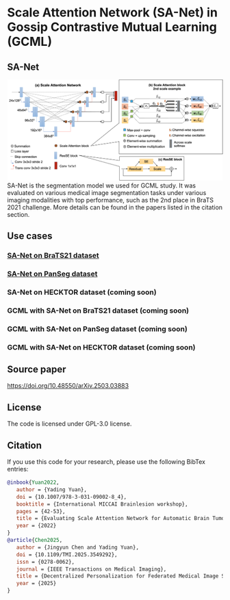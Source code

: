 # Scale Attention Network (SA-Net) in Gossip Contrastive Mutual Learning (GCML)

## SA-Net
![](images/sanet.png)
SA-Net is the segmentation model we used for GCML study. It was evaluated on various medical image segmentation 
tasks under various imaging modalities with top performance, such as the 2nd place in BraTS 2021 challenge.
More details can be found in the papers listed in the citation section.

## Use cases
### [SA-Net on BraTS21 dataset](SANet/BraTS/)
### [SA-Net on PanSeg dataset](SANet/PanSeg/)
### SA-Net on HECKTOR dataset (coming soon)
### GCML with SA-Net on BraTS21 dataset (coming soon)
### GCML with SA-Net on PanSeg dataset (coming soon)
### GCML with SA-Net on HECKTOR dataset (coming soon)

## Source paper
https://doi.org/10.48550/arXiv.2503.03883

## License
The code is licensed under GPL-3.0 license.

## Citation
If you use this code for your research, please use the following BibTex entries:
```bibtex
@inbook{Yuan2022,
   author = {Yading Yuan},
   doi = {10.1007/978-3-031-09002-8_4},
   booktitle = {International MICCAI Brainlesion workshop},
   pages = {42-53},
   title = {Evaluating Scale Attention Network for Automatic Brain Tumor Segmentation with Large Multi-parametric MRI Database},
   year = {2022}
}
@article{Chen2025,
   author = {Jingyun Chen and Yading Yuan},
   doi = {10.1109/TMI.2025.3549292},
   issn = {0278-0062},
   journal = {IEEE Transactions on Medical Imaging},
   title = {Decentralized Personalization for Federated Medical Image Segmentation via Gossip Contrastive Mutual Learning},
   year = {2025}
}
```

